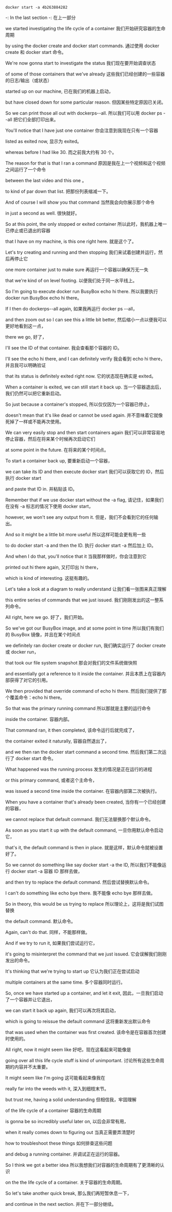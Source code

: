 

```
docker start -a 4b263884282
```

-: In the last section -: 在上一部分

we started investigating the life cycle of a container 我们开始研究容器的生命周期

by using the docker create and docker start commands. 通过使用 docker create 和 docker start 命令。

We're now gonna start to investigate the status 我们现在要开始调查状态

of some of those containers that we've already 这些我们已经创建的一些容器的日志/输出（或状态）

started up on our machine, 已在我们的机器上启动，

but have closed down for some particular reason. 但因某些特定原因已关闭。

So we can print those all out with dockerps--all. 所以我们可以用 docker ps --all 把它们全部打印出来。

You'll notice that I have just one container 你会注意到我现在只有一个容器

listed as exited now, 显示为 exited。

whereas before I had like 30. 而之前我大约有 30 个。

The reason for that is that I ran a command 原因是我在上一个视频和这个视频之间运行了一个命令

between the last video and this one 。

to kind of par down that list. 把那份列表缩减一下。

And of course I will show you that command 当然我会向你展示那个命令

in just a second as well. 很快就好。

So at this point, the only stopped or exited container 所以此时，我机器上唯一已停止或已退出的容器

that I have on my machine, is this one right here. 就是这个了。

Let's try creating and running and then stopping 我们来试着创建并运行，然后再停止它

one more container just to make sure 再运行一个容器以确保万无一失

that we're kind of on level footing. 以便我们处于同一水平线上。

So I'm going to execute docker run BusyBox echo hi there. 所以我要执行 docker run BusyBox echo hi there。

If I then do dockerps--all again, 如果我再运行 docker ps --all，

and then zoom out so I can see this a little bit better, 然后缩小一点以便我可以更好地看到这一点，

there we go, 好了，

I'll see the ID of that container. 我会查看那个容器的 ID。

I'll see the echo hi there, and I can definitely verify 我会看到 echo hi there，并且我可以明确验证

that its status is definitely exited right now. 它的状态现在确实是 exited。

When a container is exited, we can still start it back up. 当一个容器退出后，我们仍然可以把它重新启动。

So just because a container's stopped, 所以仅仅因为一个容器已停止，

doesn't mean that it's like dead or cannot be used again. 并不意味着它就像死掉了一样或不能再次使用。

We can very easily stop and then start containers again 我们可以非常容易地停止容器，然后在将来某个时候再次启动它们

at some point in the future. 在将来的某个时间点。

To start a container back up, 要重新启动一个容器，

we can take its ID and then execute docker start 我们可以获取它的 ID，然后执行 docker start

and paste that ID in. 并粘贴该 ID。

Remember that if we use docker start without the -a flag, 请记住，如果我们在没有 -a 标志的情况下使用 docker start，

however, we won't see any output from it. 但是，我们不会看到它的任何输出。

And so it might be a little bit more useful 所以这样可能会更有用一些

to do docker start -a and then the ID. 执行 docker start -a 然后加上 ID。

And when I do that, you'll notice that it 当我那样做时，你会注意到它

printed out hi there again, 又打印出 hi there，

which is kind of interesting. 这挺有趣的。

Let's take a look at a diagram to really understand 让我们看一张图来真正理解

this entire series of commands that we just issued. 我们刚刚发出的这一整系列命令。

All right, here we go. 好了，我们开始。

So we've got our BusyBox image, and at some point in time 所以我们有我们的 BusyBox 镜像，并且在某个时间点

we definitely ran docker create or docker run, 我们确实运行了 docker create 或 docker run，

that took our file system snapshot 那会对我们的文件系统做快照

and essentially got a reference to it inside the container. 并且本质上在容器内部获得了对它的引用。

We then provided that override command of echo hi there. 然后我们提供了那个覆盖命令：echo hi there。

So that was the primary running command 所以那就是主要的运行命令

inside the container. 容器内部。

That command ran, it then completed, 该命令运行后就完成了，

the container exited it naturally, 容器自然退出了，

and we then ran the docker start command a second time. 然后我们第二次运行了 docker start 命令。

What happened was the running process 发生的情况是正在运行的进程

or this primary command, 或者这个主命令，

was issued a second time inside the container. 在容器内部第二次被执行。

When you have a container that's already been created, 当你有一个已经创建的容器，

we cannot replace that default command. 我们无法替换那个默认命令。

As soon as you start it up with the default command, 一旦你用默认命令启动它，

that's it, the default command is then in place. 就是这样，默认命令就被设置好了。

So we cannot do something like say docker start -a the ID, 所以我们不能像运行 docker start -a 容器 ID 那样去做，

and then try to replace the default command. 然后尝试替换默认命令。

I can't do something like echo bye there. 我不能像 echo bye 那样去做。

So in theory, this would be us trying to replace 所以理论上，这将是我们试图替换

the default command. 默认命令。

Again, can't do that. 同样，不能那样做。

And if we try to run it, 如果我们尝试运行它，

it's going to misinterpret the command that we just issued. 它会误解我们刚刚发出的命令。

It's thinking that we're trying to start up 它认为我们正在尝试启动

multiple containers at the same time. 多个容器同时运行。

So, once we have started up a container, and let it exit, 因此，一旦我们启动了一个容器并让它退出，

we can start it back up again, 我们可以再次将其启动，

which is going to reissue the default command 这将重新发出默认命令

that was used when the container was first created. 该命令是在容器首次创建时使用的。

All right, now it might seem like 好吧，现在这看起来可能像是

going over all this life cycle stuff is kind of unimportant. 讨论所有这些生命周期的内容并不太重要。

It might seem like I'm going 这可能看起来像我在

really far into the weeds with it, 深入到细枝末节。

but trust me, having a solid understanding 但相信我，牢固理解

of the life cycle of a container 容器的生命周期

is gonna be so incredibly useful later on, 以后会非常有用，

when it really comes down to figuring out 当真正需要弄清楚时

how to troubleshoot these things 如何排查这些问题

and debug a running container. 并调试正在运行的容器。

So I think we got a better idea 所以我想我们对容器的生命周期有了更清晰的认识

on the the life cycle of a container. 关于容器的生命周期。

So let's take another quick break, 那么我们再短暂休息一下，

and continue in the next section. 并在下一部分继续。